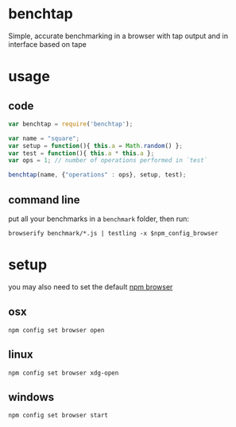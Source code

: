 # benchtap

Simple, accurate benchmarking in a browser with tap output and in interface based on tape

# usage

## code

```javascript
var benchtap = require('benchtap');

var name = "square";
var setup = function(){ this.a = Math.random() };
var test = function(){ this.a * this.a };
var ops = 1; // number of operations performed in `test`

benchtap(name, {"operations" : ops}, setup, test);
```

## command line

put all your benchmarks in a `benchmark` folder, then run:

```shell
browserify benchmark/*.js | testling -x $npm_config_browser
```

# setup

you may also need to set the default [npm browser](https://docs.npmjs.com/misc/config#browser)

## osx
```
npm config set browser open
```
## linux
```
npm config set browser xdg-open
```

## windows
```
npm config set browser start
```
